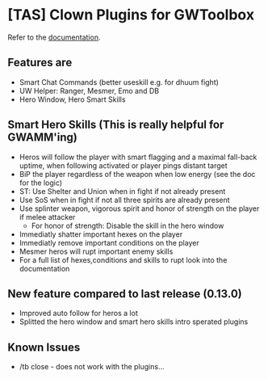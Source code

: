 # [TAS] Clown Plugins for GWToolbox

Refer to the [documentation](https://franneck94.github.io/GwToolbox_HelperPlugins/).

## Features are

- Smart Chat Commands (better useskill e.g. for dhuum fight)
- UW Helper: Ranger, Mesmer, Emo and DB
- Hero Window, Hero Smart Skills

## Smart Hero Skills (This is really helpful for GWAMM'ing)

- Heros will follow the player with smart flagging and a maximal fall-back uptime, when following activated or player pings distant target
- BiP the player regardless of the weapon when low energy (see the doc for the logic)
- ST: Use Shelter and Union when in fight if not already present
- Use SoS when in fight if not all three spirits are already present
- Use splinter weapon, vigorous spirit and honor of strength on the player if melee attacker
  - For honor of strength: Disable the skill in the hero window
- Immediatly shatter important hexes on the player
- Immediatly remove important conditions on the player
- Mesmer heros will rupt important enemy skills
- For a full list of hexes,conditions and skills to rupt look into the documentation

## New feature compared to last release (0.13.0)

- Improved auto follow for heros a lot
- Splitted the hero window and smart hero skills intro sperated plugins

## Known Issues

- /tb close - does not work with the plugins...
